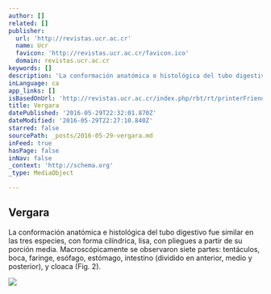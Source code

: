 ```yaml
---
author: []
related: []
publisher:
  url: 'http://revistas.ucr.ac.cr'
  name: Ucr
  favicon: 'http://revistas.ucr.ac.cr/favicon.ico'
  domain: revistas.ucr.ac.cr
keywords: []
description: 'La conformación anatómica e histológica del tubo digestivo fue similar en las tres especies, con forma cilíndrica, lisa, con pliegues a partir de su porción media. Macroscópicamente se observaron siete partes: tentáculos, boca, faringe, esófago, estómago, intestino (dividido en anterior, medio y posterior), y cloaca (Fig. 2).'
inLanguage: ca
app_links: []
isBasedOnUrl: 'http://revistas.ucr.ac.cr/index.php/rbt/rt/printerFriendly/16887/21820'
title: Vergara
datePublished: '2016-05-29T22:32:01.870Z'
dateModified: '2016-05-29T22:27:10.840Z'
starred: false
sourcePath: _posts/2016-05-29-vergara.md
inFeed: true
hasPage: false
inNav: false
_context: 'http://schema.org'
_type: MediaObject

---
```

<article style=""><h1>Vergara</h1><p>La conformación anatómica e histológica del tubo digestivo fue similar en las tres especies, con forma cilíndrica, lisa, con pliegues a partir de su porción media. Macroscópicamente se observaron siete partes: tentáculos, boca, faringe, esófago, estómago, intestino (dividido en anterior, medio y posterior), y cloaca (Fig. 2).</p><img src="http://revistas.ucr.ac.cr/index.php/rbt/article/viewFile/16887/21820/50423" /></article>